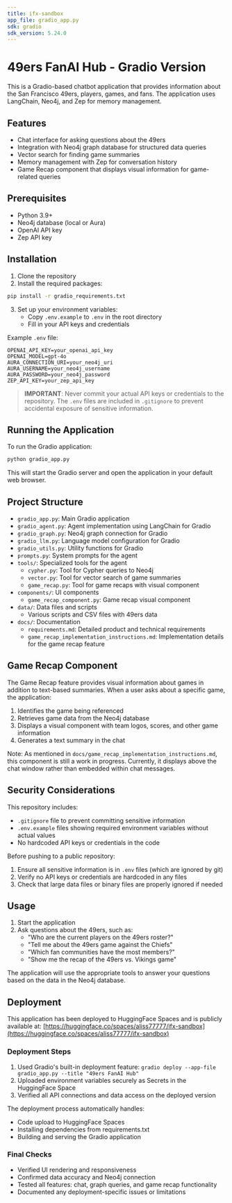 ```yaml
---
title: ifx-sandbox
app_file: gradio_app.py
sdk: gradio
sdk_version: 5.24.0
---
```

# 49ers FanAI Hub - Gradio Version

This is a Gradio-based chatbot application that provides information about the San Francisco 49ers, players, games, and fans. The application uses LangChain, Neo4j, and Zep for memory management.

## Features

- Chat interface for asking questions about the 49ers
- Integration with Neo4j graph database for structured data queries
- Vector search for finding game summaries
- Memory management with Zep for conversation history
- Game Recap component that displays visual information for game-related queries

## Prerequisites

- Python 3.9+
- Neo4j database (local or Aura)
- OpenAI API key
- Zep API key

## Installation

1. Clone the repository
2. Install the required packages:

```bash
pip install -r gradio_requirements.txt
```

3. Set up your environment variables:
   - Copy `.env.example` to `.env` in the root directory
   - Fill in your API keys and credentials

Example `.env` file:
```
OPENAI_API_KEY=your_openai_api_key
OPENAI_MODEL=gpt-4o
AURA_CONNECTION_URI=your_neo4j_uri
AURA_USERNAME=your_neo4j_username
AURA_PASSWORD=your_neo4j_password
ZEP_API_KEY=your_zep_api_key
```

> **IMPORTANT**: Never commit your actual API keys or credentials to the repository. The `.env` files are included in `.gitignore` to prevent accidental exposure of sensitive information.

## Running the Application

To run the Gradio application:

```bash
python gradio_app.py
```

This will start the Gradio server and open the application in your default web browser.

## Project Structure

- `gradio_app.py`: Main Gradio application
- `gradio_agent.py`: Agent implementation using LangChain for Gradio
- `gradio_graph.py`: Neo4j graph connection for Gradio
- `gradio_llm.py`: Language model configuration for Gradio
- `gradio_utils.py`: Utility functions for Gradio
- `prompts.py`: System prompts for the agent
- `tools/`: Specialized tools for the agent
  - `cypher.py`: Tool for Cypher queries to Neo4j
  - `vector.py`: Tool for vector search of game summaries
  - `game_recap.py`: Tool for game recaps with visual component
- `components/`: UI components
  - `game_recap_component.py`: Game recap visual component
- `data/`: Data files and scripts
  - Various scripts and CSV files with 49ers data
- `docs/`: Documentation
  - `requirements.md`: Detailed product and technical requirements
  - `game_recap_implementation_instructions.md`: Implementation details for the game recap feature

## Game Recap Component

The Game Recap feature provides visual information about games in addition to text-based summaries. When a user asks about a specific game, the application:

1. Identifies the game being referenced
2. Retrieves game data from the Neo4j database
3. Displays a visual component with team logos, scores, and other game information
4. Generates a text summary in the chat

Note: As mentioned in `docs/game_recap_implementation_instructions.md`, this component is still a work in progress. Currently, it displays above the chat window rather than embedded within chat messages.

## Security Considerations

This repository includes:
- `.gitignore` file to prevent committing sensitive information
- `.env.example` files showing required environment variables without actual values
- No hardcoded API keys or credentials in the code

Before pushing to a public repository:
1. Ensure all sensitive information is in `.env` files (which are ignored by git)
2. Verify no API keys or credentials are hardcoded in any files
3. Check that large data files or binary files are properly ignored if needed

## Usage

1. Start the application
2. Ask questions about the 49ers, such as:
   - "Who are the current players on the 49ers roster?"
   - "Tell me about the 49ers game against the Chiefs"
   - "Which fan communities have the most members?"
   - "Show me the recap of the 49ers vs. Vikings game"

The application will use the appropriate tools to answer your questions based on the data in the Neo4j database.

## Deployment

This application has been deployed to HuggingFace Spaces and is publicly available at: 
[https://huggingface.co/spaces/aliss77777/ifx-sandbox](https://huggingface.co/spaces/aliss77777/ifx-sandbox)

### Deployment Steps
1. Used Gradio's built-in deployment feature: `gradio deploy --app-file gradio_app.py --title "49ers FanAI Hub"`
2. Uploaded environment variables securely as Secrets in the HuggingFace Space
3. Verified all API connections and data access on the deployed version

The deployment process automatically handles:
- Code upload to HuggingFace Spaces
- Installing dependencies from requirements.txt
- Building and serving the Gradio application

### Final Checks
- Verified UI rendering and responsiveness
- Confirmed data accuracy and Neo4j connection
- Tested all features: chat, graph queries, and game recap functionality
- Documented any deployment-specific issues or limitations
